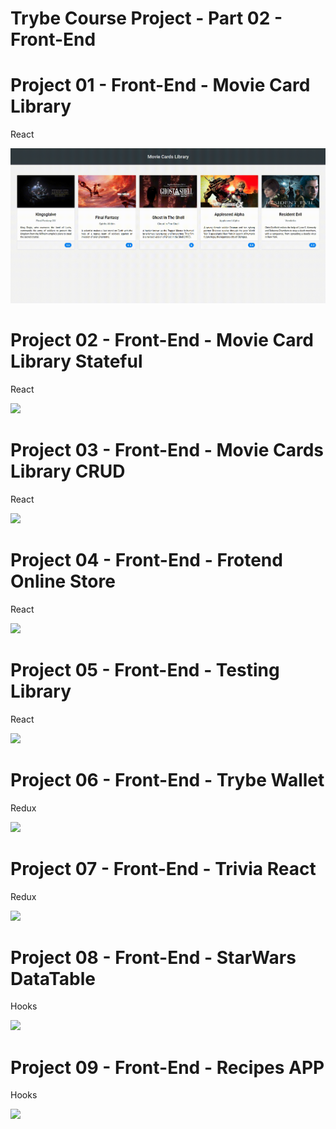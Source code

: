 # Trybe Course Project - Part 02 - Front-End
# Project 01 -  Front-End - Movie Card Library
React

![](/Gift_Projects/Project_01_Movie_Cards_Library.gif)

# Project 02 - Front-End - Movie Card Library Stateful
React

![](/Gift_Projects/Project_02_Movie_Cards_Library_Stateful.gif)

# Project 03 - Front-End - Movie Cards Library CRUD
React

![](/Gift_Projects/Project_03_Movie_Cards_Library_CRUD.gif)

# Project 04 - Front-End - Frotend Online Store
React

![](/Gift_Projects/Project_04_Frotend_Online_Store.gif)

# Project 05 - Front-End - Testing Library
React

![](/Gift_Projects/Project_05_Project_React_Testing_Library.gif)

# Project 06 - Front-End - Trybe Wallet
Redux

![](/Gift_Projects/Project_06_Redux_Trybe_Wallet.gif)

# Project 07 - Front-End - Trivia React
Redux

![](/Gift_Projects/Project_07_Trivia_React_Redux.gif)

# Project 08 - Front-End - StarWars DataTable
Hooks

![](/Gift_Projects/Project_08_StarWars_DataTable_Hooks.gif)

# Project 09 - Front-End - Recipes APP
Hooks

![](/Gift_Projects/Project_09_Recipes_APP.gif)